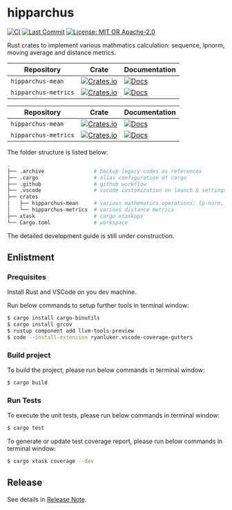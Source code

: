 # hipparchus

[![CI](https://github.com/web3nemo/hipparchus/actions/workflows/ci.yml/badge.svg)](https://github.com/web3nemo/hipparchus/actions/workflows/ci.yml)
[![Last Commit](https://img.shields.io/github/last-commit/web3nemo/hipparchus.svg?style=flat-square)](https://github.com/web3nemo/hipparchus)
[![License: MIT OR Apache-2.0](https://img.shields.io/github/license/web3nemo/hipparchus.svg?style=flat-square)](#license)

Rust crates to implement various mathmatics calculation: sequence, lpnorm, moving average and distance metrics.

| Repository | Crate | Documentation |
| ---------- | ----- | ------------- |
| `hipparchus-mean` | [![Crates.io](https://img.shields.io/crates/v/hipparchus-mean.svg)](https://crates.io/crates/hipparchus-mean) | [![Docs](https://docs.rs/hipparchus-mean/badge.svg)](https://docs.rs/hipparchus-mean/latest/hipparchus-mean/) |
| `hipparchus-metrics` | [![Crates.io](https://img.shields.io/crates/v/hipparchus-metrics.svg)](https://crates.io/crates/hipparchus-metrics) | [![Docs](https://docs.rs/hipparchus-metrics/badge.svg)](https://docs.rs/hipparchus-metrics/latest/hipparchus-metrics/) |

| Repository | Crate | Documentation |
| ---------- | ----- | ------------- |
| `hipparchus-mean` | [![Crates.io](https://img.shields.io/crates/v/hipparchus-mean.svg)](https://crates.io/crates/hipparchus-mean) | [![Docs](https://docs.rs/hipparchus-mean/badge.svg)](https://docs.rs/hipparchus-mean/latest/hipparchus-mean/) |
| `hipparchus-metrics` | [![Crates.io](https://img.shields.io/crates/v/hipparchus-metrics.svg)](https://crates.io/crates/hipparchus-metrics) | [![Docs](https://docs.rs/hipparchus-metrics/badge.svg)](https://docs.rs/hipparchus-metrics/latest/hipparchus-metrics/) |

The folder structure is listed below: 

``` bash
.
├── .archive                # backup legacy codes as references
├── .cargo                  # alias configuration of cargo
├── .github                 # github workflow
├── .vscode                 # vscode customization on launch & settings json files
├── crates
│   ├── hipparchus-mean     # various mathematics operations: lp-norm, mean & moving average
│   └── hipparchus-metrics  # various distance metrics
├── xtask                   # cargo xtaskops 
└── Cargo.toml              # workspace
```

The detailed development guide is still under construction.

## Enlistment

### Prequisites

Install Rust and VSCode on you dev machine. 

Run below commands to setup further tools in terminal window:
``` bash
$ cargo install cargo-binutils
$ cargo install grcov
$ rustup component add llvm-tools-preview
$ code --install-extension ryanluker.vscode-coverage-gutters
```

### Build project

To build the project, please run below commands in terminal window:

``` bash
$ cargo build
```

### Run Tests

To execute the unit tests, please run below commands in terminal window:
``` bash
$ cargo test
```

To generate or update test coverage report, please run below commands in terminal window:
``` bash
$ cargo xtask coverage --dev
```

## Release

See details in [Release Note](./RELEASE.md).
